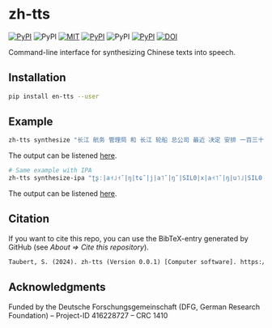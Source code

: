 # zh-tts

[![PyPI](https://img.shields.io/pypi/v/zh-tts.svg)](https://pypi.python.org/pypi/zh-tts)
![PyPI](https://img.shields.io/pypi/pyversions/zh-tts.svg)
[![MIT](https://img.shields.io/github/license/stefantaubert/zh-tts.svg)](https://github.com/stefantaubert/zh-tts/blob/master/LICENSE)
[![PyPI](https://img.shields.io/pypi/wheel/zh-tts.svg)](https://pypi.python.org/pypi/zh-tts/#files)
![PyPI](https://img.shields.io/pypi/implementation/zh-tts.svg)
[![PyPI](https://img.shields.io/github/commits-since/stefantaubert/zh-tts/latest/master.svg)](https://github.com/stefantaubert/zh-tts/compare/v0.0.1...master)
[![DOI](https://zenodo.org/badge/DOI/10.5281/zenodo.10479347.svg)](https://doi.org/10.5281/zenodo.10479347)

Command-line interface for synthesizing Chinese texts into speech.

## Installation

```sh
pip install en-tts --user
```

## Example

```sh
zh-tts synthesize "长江 航务 管理局 和 长江 轮船 总公司 最近 决定 安排 一百三十三 艘 客轮 迎接 长江 干线 春运。"
```

The output can be listened [here](https://github.com/stefantaubert/zh-tts/raw/master/examples/synthesize.wav).

```sh
# Same example with IPA
zh-tts synthesize-ipa "ʈʂː|a˧˩˧˘|ŋ|tɕ˘|j|a˥˘|ŋ˘|SIL0|x|a˧˥˘|ŋ|u˥˩|SIL0|k|w|a˧˩˧|n|l˘|i˧˩˧|tɕː|y˧˥ˑ|SIL0|x|ɤ˧˥|SIL0|ʈʂː|a˧˩˧˘|ŋ|tɕ˘|j|a˥˘|ŋ|SIL0|l|w|ə˧˥|n|ʈʂʰ˘|w|a˧˥|n|SIL0|ts˘|ʊ˧˩˧|ŋ˘|kː|ʊ˥|ŋ|s|ɹ̩˥ˑ|SIL0|ts|w˘|ei̯˥˩|tɕ|i˥˩˘|n|SIL0|tɕ|ɥ|e˧˥|t|i˥˩|ŋ|SIL3|a˥|n|pʰ|ai̯˧˥|SIL0|i˥ˑ|p|ai̯˧˩˧|s|a˥˘|n|ʂ˘|ɻ̩˧˥|s|a˥|n|SIL0|s˘|ou̯˥|SIL0|kʰˑ|ɤ˥˩|lː|wˑ|ə˧˥ˑ|n|SIL0|i˧˥ː|ŋ|tɕ˘|j˘|e˥|SIL0|ʈʂː|a˧˩˧|ŋ|tɕ˘|j|a˥˘|ŋ|SIL0|k˘|a˥˩|n|ɕ|j˘|ɛ˥˩|n˘|SIL0|ʈʂʰˑ|w˘|ə˥˘|nː|y˥˩ˑ|nː|。"
```

The output can be listened [here](https://github.com/stefantaubert/zh-tts/raw/master/examples/synthesize-ipa.wav).

## Citation

If you want to cite this repo, you can use the BibTeX-entry generated by GitHub (see *About => Cite this repository*).

```txt
Taubert, S. (2024). zh-tts (Version 0.0.1) [Computer software]. https://doi.org/10.5281/zenodo.10479347
```

## Acknowledgments

Funded by the Deutsche Forschungsgemeinschaft (DFG, German Research Foundation) – Project-ID 416228727 – CRC 1410
